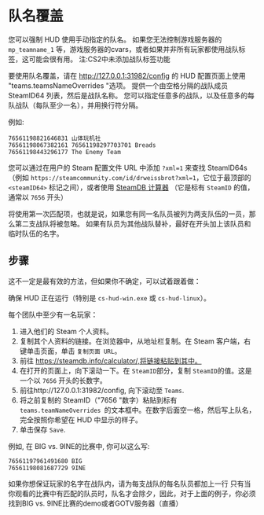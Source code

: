 # 队名覆盖

您可以强制 HUD 使用手动指定的队名。
如果您无法控制游戏服务器的 `mp_teamname_1` 等，游戏服务器的cvars，或者如果并非所有玩家都使用战队标签，这可能会很有用。
注:CS2中未添加战队标签功能

要使用队名覆盖，请在 http://127.0.0.1:31982/config 的 HUD 配置页面上使用 "teams.teamsNameOverrides "选项。 
提供一个由空格分隔的战队成员 SteamID64 列表，然后是战队名称。
您可以指定任意多的战队，以及任意多的每队战队（每队至少一名），并用换行符分隔。

例如:
```
76561198821646831 山体玩机社
76561198067382161 76561198297703701 Breads
76561198443296177 The Enemy Team
```

您可以通过在用户的 Steam 配置文件 URL 中添加 `?xml=1` 来查找 SteamID64s （例如 `https://steamcommunity.com/id/drweissbrot?xml=1`，它位于最顶部的 `<steamID64>` 标记之间），或者使用 [SteamDB 计算器](https://steamdb.info/calculator) （它是标有 `SteamID` 的值，通常以 `7656` 开头）

将使用第一次匹配项，也就是说，如果您有同一名队员被列为两支队伍的一员，那么第二支战队将被忽略。
如果有队员为其他战队替补，最好在开头加上该队员和临时队伍的名字。

## 步骤
这不一定是最有效的方法，但如果你不确定，可以试着跟着做：

<!-- 可能提到其他运行方式？ -->
确保 HUD 正在运行（特别是 `cs-hud-win.exe` 或 `cs-hud-linux`）。

每个团队中至少有一名玩家：
1. 进入他们的 Steam 个人资料。
2. 复制其个人资料的链接。在浏览器中，从地址栏复制。在 Steam 客户端，右键单击页面，单击 `复制页面 URL`。
3. 前往 https://steamdb.info/calculator/,将链接粘贴到其中。
4. 在打开的页面上，向下滚动一下。在 `SteamID`部分，复制 `SteamID`的值。这是一个以 `7656` 开头的长数字。
5. 前往http://127.0.0.1:31982/config, 向下滚动至 `Teams`.
6. 将之前复制的 SteamID（"7656 "数字）粘贴到标有 `teams.teamNameOverrides `的文本框中。在数字后面空一格，然后写上队名，完全按照你希望在 HUD 中显示的样子。
7. 单击保存 `Save`.

例如, 在 BIG vs. 9INE的比赛中, 你可以这么写:
```
76561197961491680 BIG
76561198081687729 9INE
```
如果你想保证玩家的名字在战队内，请为每支战队的每名队员都加上一行
只有当你观看的比赛中有匹配的队员时，队名才会除夕，因此，对于上面的例子，你必须找到BIG vs. 9INE比赛的demo或者GOTV服务器（直播）
